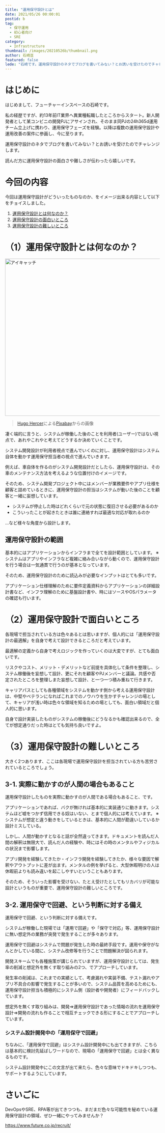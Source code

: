 ```yaml
---
title: "運用保守設計とは"
date: 2021/05/26 00:00:01
postid: b
tag:
  - 保守運用
  - 初心者向け
  - SRE
category:
  - Infrastructure
thumbnail: /images/20210526b/thumbnail.png
author: 石崎亘
featured: false
lede: "石崎です。運用保守設計のネタでブログを書いてみない？とお誘いを受けたのでチャレンジしてみます。読んだ方に運用保守設計の面白さや難しさが伝わったら嬉しいです。約13年前IT業界へ異業種転職し、新人開発者として某コンビニの開発PJにアサインされる。"
---
```


# はじめに

はじめまして、フューチャーインスペースの石崎です。

私の経歴ですが、約13年前IT業界へ異業種転職したところからスタート。新人開発者として某コンビニの開発PJにアサインされ、そのまま同PJの24h365d運用チーム立上げに携わり、運用保守フェーズを経験。以降は複数の運用保守設計や運用改善の案件に参画し、今に至ります。

運用保守設計のネタでブログを書いてみない？とお誘いを受けたのでチャレンジします。

読んだ方に運用保守設計の面白さや難しさが伝わったら嬉しいです。

# 今回の内容

今回は運用保守設計がどういったものなのか、をイメージ出来る内容として以下をチョイスしました。

1. [運用保守設計とは何なのか？](#（1）運用保守設計とは何なのか？)
2. [運用保守設計の面白いところ](#（2）運用保守設計で面白いところ)
3. [運用保守設計の難しいところ](#（3）運用保守設計の難しいところ)

# （1）運用保守設計とは何なのか？

<img src="/images/20210526b/gears-5193383_640.png" alt="アイキャッチ" width="640" height="512" loading="lazy">

> <a href="https://pixabay.com/ja/users/loginueve_ilustra-12954610/?utm_source=link-attribution&amp;utm_medium=referral&amp;utm_campaign=image&amp;utm_content=5193383">Hugo Hercer</a>による<a href="https://pixabay.com/ja/?utm_source=link-attribution&amp;utm_medium=referral&amp;utm_campaign=image&amp;utm_content=5193383">Pixabay</a>からの画像


凄く端的に言うと、システムが稼働した後のことを利用者(ユーザー)ではない視点で、あれやこれやと考えてどうするか決めていくことです。

システム開発設計が利用者視点で進んでいくのに対し、運用保守設計はシステム自体を動かす運用保守担当者の視点で進んでいきます。

例えば、車自体を作るのがシステム開発設計だとしたら、運用保守設計は、その車のメンテナンス方法を考えるような位置付けのイメージです。

そのため、システム開発プロジェクト中にはメンバーが業務要件やアプリ仕様を顧客と詰めているときに、運用保守設計の担当はシステムが動いた後のことを顧客と一緒に妄想しています。

* システムが停止した時はどれくらいで元の状態に復旧させる必要があるのか
* こういったことが起きたときは誰に連絡すれば最適な対応が取れるのか

...など様々な角度から設計します。


## 運用保守設計の範囲

基本的にはアプリケーションからインフラまで全てを設計範囲としています。
※システムはアプリやインフラなど複雑に絡み合いながら動くので、運用保守設計を行う場合は一気通貫で行うのが基本となっています。

そのため、運用保守設計のために読込みが必要なインプットはとても多いです。

アプリケーション仕様理解のために要件定義資料からアプリケーションの詳細設計書など、インフラ理解のために基盤設計書や、時にはソースやOSパラメータの確認も行います。

# （2）運用保守設計で面白いところ

各現場で担当されている方は色々あるとは思いますが、個人的には「運用保守設計の最適解」を自身で考えて設計できるところだと考えています。

最適解の定義から自身で考えロジックを作っていくのは大変ですが、とても面白いです。

リスクやコスト、メリット・デメリットなど前提を具体化して条件を整理し、システム稼働後を妄想して設計、更にそれを顧客やPJメンバーと議論。共感や否定されたところを整理しまた妄想して設計、と一つ一つ積み重ねて行きます。

キャリアパスとしても各種領域をシステムを動かす側から考える運用保守設計は、中堅やベテランになればこれまでのノウハウを生かすチャレンジの場として、キャリアが浅い時は色々な領域を知るための場としても、面白い領域だと個人的に思います。

自身で設計実装したものがシステムの稼働後にどうなるかも確認出来るので、全てが想定通りだった時はとても気持ち良いですよ。

# （3）運用保守設計の難しいところ

大きく2つあります、ここは各現場で運用保守設計を担当されている方も苦労されているところでしょう。

## 3-1. 実際に動かすのが人間の場合もあること

運用保守設計したものを実際に動かすのが人間である場合もあること、です。

アプリケーションであれば、バクが無ければ基本的に実装通りに動きます。システムほど嘘をつかず信用できる奴はいない、とまで個人的には考えています。
※システムが想定と違う動きをしているときは、基本的に人間が勘違いしているか設計ミスしている。

しかし、人間が動かすとなると話が全然違ってきます。ドキュメントを読んだ人間の解釈は無限大で、読んだ人の経験や、時にはその時のメンタルやフィジカルの状況まで影響します。

アプリ開発を経験してきたか・インフラ開発を経験してきたか、様々な要因で解釈やアウトプットに差が出ます。メンタルの例を挙げると、大型休暇明けの人は休暇前よりも読み違いを起こしやすいということもあります。

そのため、そういった影響を受けない、たとえ受けたとしてもリカバリが可能な設計というものが重要で、運用保守設計の難しいところです。

## 3-2. 運用保守で回避、という判断に対する備え

運用保守で回避、という判断に対する備えです。

システムが稼働した現場では「運用で回避」や「保守で対応」等、運用保守設計に無い想定外の業務が突発で発生することが多々あります。

運用保守で回避はシステムで問題が発生した時の最終手段です。運用や保守がなんとかしている間に、システム改修等を行うことで問題解決が図られます。

開発スキームでも各種施策が講じられていますが、運用保守設計としては、発生率の削減と想定外を無くす取り組みの2つ、でアプローチしています。

発生率の削減は、これまでの実績として、考慮漏れや実装不備、テスト漏れやアプリ不具合の影響で発生することが多いので、システム品質を高めるためにも、運用保守設計担当も積極的にシステム側（設計者や開発者）にフィードバックしています。

想定外を無くす取り組みは、開発⇒運用保守設計であった情報の流れを運用保守設計⇒開発の流れも作ることで相互チェックできる形にすることでアプローチしています。

### システム設計開発中の「運用保守で回避」

ちなみに、「運用保守で回避」はシステム設計開発中にも出てきますが、こちらは基本的に検討先延ばしワードなので、現場の「運用保守で回避」とは全く異なるものです。

システム設計開発中にこの文言が出て来たら、色々な意味でドキドキしつつも、サポートするようにしています。

# さいごに

DevOpsやSRE、RPA等が出てきつつも、まだまだ色々な可能性を秘めている運用保守設計の領域、ぜひ一緒にやってみませんか？


https://www.future.co.jp/recruit/

